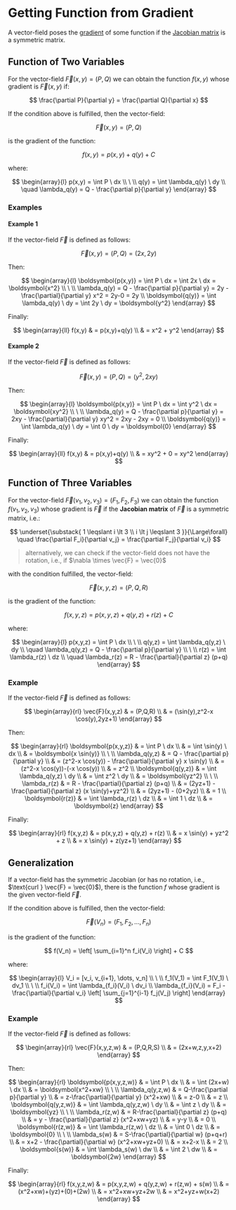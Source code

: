# Getting Function from Gradient

A vector-field poses the [gradient](https://github.com/damianc/math-notes/blob/master/vectors/vc/function-gradient.md) of some function if the [Jacobian matrix](https://github.com/damianc/math-notes/blob/master/differentiation/partial/jacobian-matrix.md) is a symmetric matrix.

## Function of Two Variables

For the vector-field $\vec{F}(x,y) = (P,Q)$ we can obtain the function $f(x,y)$ whose gradient is $\vec{F}(x,y)$ if:

$$
\frac{\partial P}{\partial y} = \frac{\partial Q}{\partial x}
$$

If the condition above is fulfilled, then the vector-field:

$$
\vec{F}(x,y) = (P,Q)
$$

is the gradient of the function:

$$
f(x,y) = p(x,y) + q(y) + C
$$

where:

$$
\begin{array}{l}
p(x,y) = \int P \ dx
\\
\ 
\\
q(y) = \int \lambda_q(y) \ dy
\\
\quad \lambda_q(y) = Q - \frac{\partial p}{\partial y}
\end{array}
$$

### Examples

#### Example 1

If the vector-field $\vec{F}$ is defined as follows:

$$
\vec{F}(x,y) = (P,Q) = (2x,2y)
$$

Then:

$$
\begin{array}{l}
\boldsymbol{p(x,y)} = \int P \ dx = \int 2x \ dx = \boldsymbol{x^2}
\\
\ 
\\
\lambda_q(y) = Q - \frac{\partial p}{\partial y} = 2y - \frac{\partial}{\partial y} x^2 = 2y-0 = 2y
\\
\boldsymbol{q(y)} = \int \lambda_q(y) \ dy = \int 2y \ dy = \boldsymbol{y^2}
\end{array}
$$

Finally:

$$
\begin{array}{ll}
f(x,y) & = p(x,y)+q(y)
\\
& = x^2 + y^2
\end{array}
$$

#### Example 2

If the vector-field $\vec{F}$ is defined as follows:

$$
\vec{F}(x,y) = (P,Q) = (y^2,2xy)
$$

Then:

$$
\begin{array}{l}
\boldsymbol{p(x,y)} = \int P \ dx = \int y^2 \ dx = \boldsymbol{xy^2}
\\
\ 
\\
\lambda_q(y) = Q - \frac{\partial p}{\partial y} = 2xy - \frac{\partial}{\partial y} xy^2 = 2xy - 2xy = 0
\\
\boldsymbol{q(y)} = \int \lambda_q(y) \ dy = \int 0 \ dy = \boldsymbol{0}
\end{array}
$$

Finally:

$$
\begin{array}{ll}
f(x,y) & = p(x,y)+q(y)
\\
& = xy^2 + 0 = xy^2
\end{array}
$$

## Function of Three Variables

For the vector-field $\vec{F}(v_1,v_2,v_3) = (F_1,F_2,F_3)$ we can obtain the function $f(v_1,v_2,v_3)$ whose gradient is $\vec{F}$ if the **Jacobian matrix** of $\vec{F}$ is a symmetric matrix, i.e.:

$$
\underset{\substack{
1 \leqslant i \lt 3
\\
i \lt j \leqslant 3
}}{\Large\forall}
\quad \frac{\partial F_i}{\partial v_j} = \frac{\partial F_j}{\partial v_i}
$$

> alternatively, we can check if the vector-field does not have the rotation, i.e., if $\nabla \times \vec{F} = \vec{0}$

with the condition fulfilled, the vector-field:

$$
\vec{F}(x,y,z) = (P,Q,R)
$$

is the gradient of the function:

$$
f(x,y,z) = p(x,y,z) + q(y,z) + r(z) + C
$$

where:

$$
\begin{array}{l}
p(x,y,z) = \int P \ dx
\\
\ 
\\
q(y,z) = \int \lambda_q(y,z) \ dy
\\
\quad \lambda_q(y,z) = Q - \frac{\partial p}{\partial y}
\\
\ 
\\
r(z) = \int \lambda_r(z) \ dz
\\
\quad \lambda_r(z) = R - \frac{\partial}{\partial z} (p+q)
\end{array}
$$

### Example

If the vector-field $\vec{F}$ is defined as follows:

$$
\begin{array}{rl}
\vec{F}(x,y,z) & = (P,Q,R)
\\
& = (\sin(y),z^2-x \cos(y),2yz+1)
\end{array}
$$

Then:

$$
\begin{array}{rl}
\boldsymbol{p(x,y,z)} & = \int P \ dx
\\
& = \int \sin(y) \ dx
\\
& = \boldsymbol{x \sin(y)}
\\
\ 
\\
\lambda_q(y,z) & = Q - \frac{\partial p}{\partial y}
\\
& = (z^2-x \cos(y)) - \frac{\partial}{\partial y} x \sin(y)
\\
& = (z^2-x \cos(y))-(-x \cos(y))
\\
& = z^2
\\
\boldsymbol{q(y,z)} & = \int \lambda_q(y,z) \ dy
\\
& = \int z^2 \ dy
\\
& = \boldsymbol{yz^2}
\\
\ 
\\
\lambda_r(z) & = R - \frac{\partial}{\partial z} (p+q)
\\
& = (2yz+1) - \frac{\partial}{\partial z} (x \sin(y)+yz^2)
\\
& = (2yz+1) - (0+2yz)
\\
& = 1
\\
\boldsymbol{r(z)} & = \int \lambda_r(z) \ dz
\\
& = \int 1 \ dz
\\
& = \boldsymbol{z}
\end{array}
$$

Finally:

$$
\begin{array}{rl}
f(x,y,z) & = p(x,y,z) + q(y,z) + r(z)
\\
& = x \sin(y) + yz^2 + z
\\
& = x \sin(y) + z(yz+1)
\end{array}
$$

## Generalization

If a vector-field has the symmetric Jacobian (or  has no rotation, i.e., $\text{curl } \vec{F} = \vec{0}$), there is the function $f$ whose gradient is the given vector-field $\vec{F}$.

If the condition above is fulfilled, then the vector-field:

$$
\vec{F}(V_n) = (F_1,F_2,\dots,F_n)
$$

is the gradient of the function:

$$
f(V_n) = \left[ \sum_{i=1}^n f_i(V_i) \right] + C
$$

where:

$$
\begin{array}{l}
V_i = [v_i, v_{i+1}, \dots, v_n]
\\
\ 
\\
f_1(V_1) = \int F_1(V_1) \ dv_1
\\
\ 
\\
f_i(V_i) = \int \lambda_{f_i}(V_i) \ dv_i
\\
\lambda_{f_i}(V_i) = F_i - \frac{\partial}{\partial v_i} \left[
\sum_{j=1}^{i-1} f_j(V_j)
\right]
\end{array}
$$

### Example

If the vector-field $\vec{F}$ is defined as follows:

$$
\begin{array}{rl}
\vec{F}(x,y,z,w) & = (P,Q,R,S)
\\
& = (2x+w,z,y,x+2)
\end{array}
$$

Then:

$$
\begin{array}{rl}
\boldsymbol{p(x,y,z,w)} & = \int P \ dx
\\
& = \int (2x+w) \ dx
\\
& = \boldsymbol{x^2+xw}
\\
\ 
\\
\lambda_q(y,z,w) & = Q-\frac{\partial p}{\partial y}
\\
& = z-\frac{\partial}{\partial y} (x^2+xw)
\\
& = z-0
\\
& = z
\\
\boldsymbol{q(y,z,w)} & = \int \lambda_q(y,z,w) \ dy
\\
& = \int z \ dy
\\
& = \boldsymbol{yz}
\\
\ 
\\
\lambda_r(z,w) & = R-\frac{\partial}{\partial z} (p+q)
\\
& = y - \frac{\partial}{\partial z} (x^2+xw+yz)
\\
& = y-y
\\
& = 0
\\
\boldsymbol{r(z,w)} & = \int \lambda_r(z,w) \ dz
\\
& = \int 0 \ dz
\\
& = \boldsymbol{0}
\\
\ 
\\
\lambda_s(w) & = S-\frac{\partial}{\partial w} (p+q+r)
\\
& = x+2 - \frac{\partial}{\partial w} (x^2+xw+yz+0)
\\
& = x+2-x
\\
& = 2
\\
\boldsymbol{s(w)} & = \int \lambda_s(w) \ dw
\\
& = \int 2 \ dw
\\
& = \boldsymbol{2w}
\end{array}
$$

Finally:

$$
\begin{array}{rl}
f(x,y,z,w) & = p(x,y,z,w) + q(y,z,w) + r(z,w) + s(w)
\\
& = (x^2+xw)+(yz)+(0)+(2w)
\\
& = x^2+xw+yz+2w
\\
& = x^2+yz+w(x+2)
\end{array}
$$
